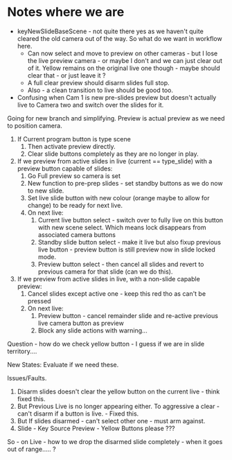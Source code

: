 # Notes where we are

- keyNewSlideBaseScene - not quite there yes as we haven't quite cleared the old camera out of the way. So what do we want in workflow here.
  - Can now select and move to preview on other cameras - but I lose the live preview camera - or maybe I don't and we can just clear out of it. Yellow remains on the original live one though - maybe should clear that - or just leave it ?
  - A full clear preview should disarm slides full stop.
  - Also - a clean transition to live should be good too.
- Confusing when Cam 1 is new pre-slides preview but doesn't actually live to Camera two and switch over the slides for it.


Going for new branch and simplifying.
Preview is actual preview as we need to position camera.

1. If Current program button is type scene
   1. Then activate preview directly.
   2. Clear slide buttons completely as they are no longer in play.
3. If we preview from active slides in live (current == type_slide) with a preview button capable of slides:
   1. Go Full preview so camera is set
   2. New function to pre-prep slides - set standby buttons as we do now to new slide.
   3. Set live slide button with new colour (orange maybe to allow for change) to be ready for next live.
   4. On next live:
      1. Current live button select - switch over to fully live on this button with new scene select. Which means lock disappears from associated camera buttons
      2. Standby slide button select - make it live but also fixup previous live button - preview button is still preview now in slide locked mode.
      3. Preview button select - then cancel all slides and revert to previous camera for that slide (can we do this).
4. If we preview from active slides in live, with a non-slide capable preview:
   1. Cancel slides except active one - keep this red tho as can't be pressed
   2. On next live:
      1. Preview button - cancel remainder slide and re-active previous live camera button as preview
      2. Block any slide actions with warning...



Question - how do we check yellow button - I guess if we are in slide territory....


New States:
Evaluate if we need these.


Issues/Faults.
1. Disarm slides doesn't clear the yellow button on the current live - think fixed this.
2. But Previous Live is no longer appearing either. To aggressive a clear - can't disarm if a button is live. - Fixed this.
3. But If slides disarmed - can't select other one - must arm against.
4. Slide - Key Source Preview - Yellow Buttons please ???




So - on Live - how to we drop the disarmed slide completely - when it goes out of range..... ?
